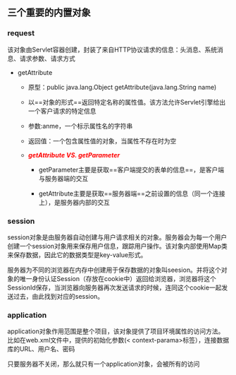 ## 三个重要的内置对象

### request

该对象由Servlet容器创建，封装了来自HTTP协议请求的信息：头消息、系统消息、请求参数、请求方式

- getAttribute

  - 原型：public java.lang.Object  getAttribute(java.lang.String name)

  - 以==对象的形式==返回特定名称的属性值。该方法允许Servlet引擎给出一个客户请求的特定信息

  - 参数:anme，一个标示属性名的字符串

  - 返回值：一个包含属性值的对象，当属性不存在时为空

  - ***<span style='color:red'>getAttribute VS. getParameter</span>***

    - getParameter主要是获取==客户端提交的表单的信息==，是客户端与服务器端的交互

    - getAttribute主要是获取==服务器端==之前设置的信息（同一个连接上），是服务器内部的交互

      

### session

session对象是由服务器自动创建与用户请求相关的对象。服务器会为每一个用户创建一个session对象用来保存用户信息，跟踪用户操作。该对象内部使用Map类来保存数据，因此它的数据类型是key-value形式。

服务器为不同的浏览器在内存中创建用于保存数据的对象叫seesion。并将这个对象的唯一身份认证Session（存放在cookie中）返回给浏览器，浏览器将这个SessionId保存，当浏览器向服务器再次发送请求的时候，连同这个cookie一起发送过去，由此找到对应的session。



### application

application对象作用范围是整个项目，该对象提供了项目环境属性的访问方法。比如在web.xml文件中，提供的初始化参数(< context-parama>标签），连接数据库的URL、用户名、密码

只要服务器不关闭，那么就只有一个application对象，会被所有的访问



